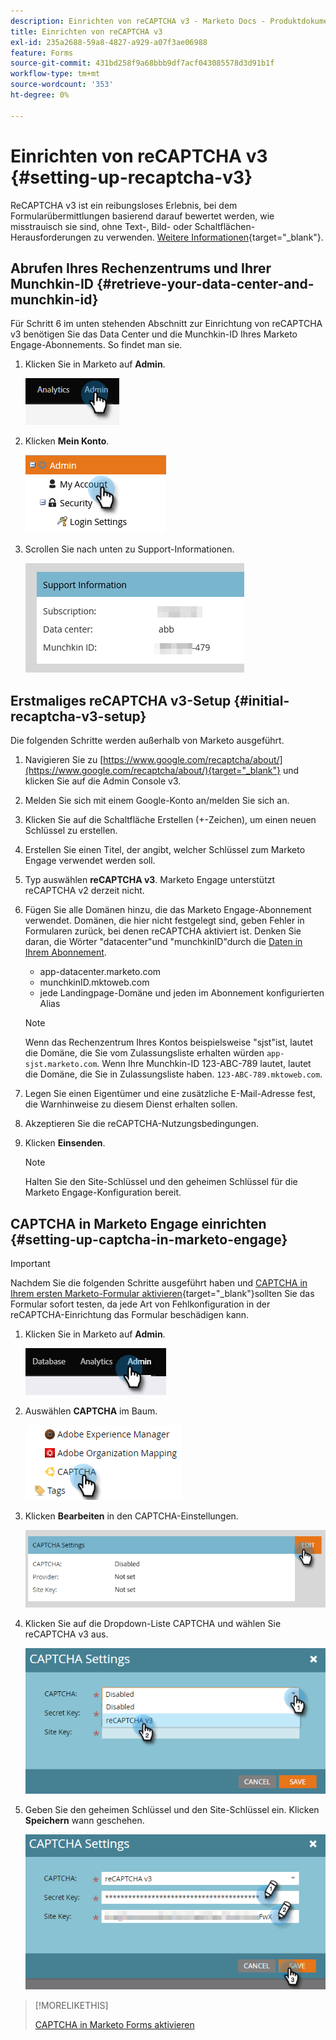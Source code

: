 ```yaml
---
description: Einrichten von reCAPTCHA v3 - Marketo Docs - Produktdokumentation
title: Einrichten von reCAPTCHA v3
exl-id: 235a2688-59a8-4827-a929-a07f3ae06988
feature: Forms
source-git-commit: 431bd258f9a68bbb9df7acf043085578d3d91b1f
workflow-type: tm+mt
source-wordcount: '353'
ht-degree: 0%

---
```


# Einrichten von reCAPTCHA v3 {#setting-up-recaptcha-v3}

ReCAPTCHA v3 ist ein reibungsloses Erlebnis, bei dem Formularübermittlungen basierend darauf bewertet werden, wie misstrauisch sie sind, ohne Text-, Bild- oder Schaltflächen-Herausforderungen zu verwenden. [Weitere Informationen](https://developers.google.com/search/blog/2018/10/introducing-recaptcha-v3-new-way-to){target="_blank"}.

## Abrufen Ihres Rechenzentrums und Ihrer Munchkin-ID {#retrieve-your-data-center-and-munchkin-id}

Für Schritt 6 im unten stehenden Abschnitt zur Einrichtung von reCAPTCHA v3 benötigen Sie das Data Center und die Munchkin-ID Ihres Marketo Engage-Abonnements. So findet man sie.

1. Klicken Sie in Marketo auf **Admin**.

   ![](assets/setting-up-recaptcha-v3-1.png)

1. Klicken **Mein Konto**.

   ![](assets/setting-up-recaptcha-v3-2.png)

1. Scrollen Sie nach unten zu Support-Informationen.

   ![](assets/setting-up-recaptcha-v3-3.png)

## Erstmaliges reCAPTCHA v3-Setup {#initial-recaptcha-v3-setup}

Die folgenden Schritte werden außerhalb von Marketo ausgeführt.

1. Navigieren Sie zu [https://www.google.com/recaptcha/about/](https://www.google.com/recaptcha/about/){target="_blank"} und klicken Sie auf die Admin Console v3.

1. Melden Sie sich mit einem Google-Konto an/melden Sie sich an.

1. Klicken Sie auf die Schaltfläche Erstellen (+-Zeichen), um einen neuen Schlüssel zu erstellen.

1. Erstellen Sie einen Titel, der angibt, welcher Schlüssel zum Marketo Engage verwendet werden soll.

1. Typ auswählen **reCAPTCHA v3**. Marketo Engage unterstützt reCAPTCHA v2 derzeit nicht.

1. Fügen Sie alle Domänen hinzu, die das Marketo Engage-Abonnement verwendet. Domänen, die hier nicht festgelegt sind, geben Fehler in Formularen zurück, bei denen reCAPTCHA aktiviert ist. Denken Sie daran, die Wörter &quot;datacenter&quot;und &quot;munchkinID&quot;durch die [Daten in Ihrem Abonnement](#retrieve-your-data-center-and-munchkin-id).

   * app-datacenter.marketo.com
   * munchkinID.mktoweb.com
   * jede Landingpage-Domäne und jeden im Abonnement konfigurierten Alias

   >[!NOTE]
   >
   >Wenn das Rechenzentrum Ihres Kontos beispielsweise &quot;sjst&quot;ist, lautet die Domäne, die Sie vom Zulassungsliste erhalten würden `app-sjst.marketo.com`. Wenn Ihre Munchkin-ID 123-ABC-789 lautet, lautet die Domäne, die Sie in Zulassungsliste haben. `123-ABC-789.mktoweb.com`.

1. Legen Sie einen Eigentümer und eine zusätzliche E-Mail-Adresse fest, die Warnhinweise zu diesem Dienst erhalten sollen.

1. Akzeptieren Sie die reCAPTCHA-Nutzungsbedingungen.

1. Klicken **Einsenden**.

   >[!NOTE]
   >
   >Halten Sie den Site-Schlüssel und den geheimen Schlüssel für die Marketo Engage-Konfiguration bereit.

## CAPTCHA in Marketo Engage einrichten {#setting-up-captcha-in-marketo-engage}

>[!IMPORTANT]
>
>Nachdem Sie die folgenden Schritte ausgeführt haben und [CAPTCHA in Ihrem ersten Marketo-Formular aktivieren](/help/marketo/product-docs/demand-generation/forms/using-captcha/enable-captcha-in-marketo-forms.md){target="_blank"}sollten Sie das Formular sofort testen, da jede Art von Fehlkonfiguration in der reCAPTCHA-Einrichtung das Formular beschädigen kann.

1. Klicken Sie in Marketo auf **Admin**.

   ![](assets/setting-up-recaptcha-v3-4.png)

1. Auswählen **CAPTCHA** im Baum.

   ![](assets/setting-up-recaptcha-v3-5.png)

1. Klicken **Bearbeiten** in den CAPTCHA-Einstellungen.

   ![](assets/setting-up-recaptcha-v3-6.png)

1. Klicken Sie auf die Dropdown-Liste CAPTCHA und wählen Sie reCAPTCHA v3 aus.

   ![](assets/setting-up-recaptcha-v3-7.png)

1. Geben Sie den geheimen Schlüssel und den Site-Schlüssel ein. Klicken **Speichern** wann geschehen.

   ![](assets/setting-up-recaptcha-v3-8.png)

>[!MORELIKETHIS]
>
>[CAPTCHA in Marketo Forms aktivieren](/help/marketo/product-docs/demand-generation/forms/using-captcha/enable-captcha-in-marketo-forms.md)
